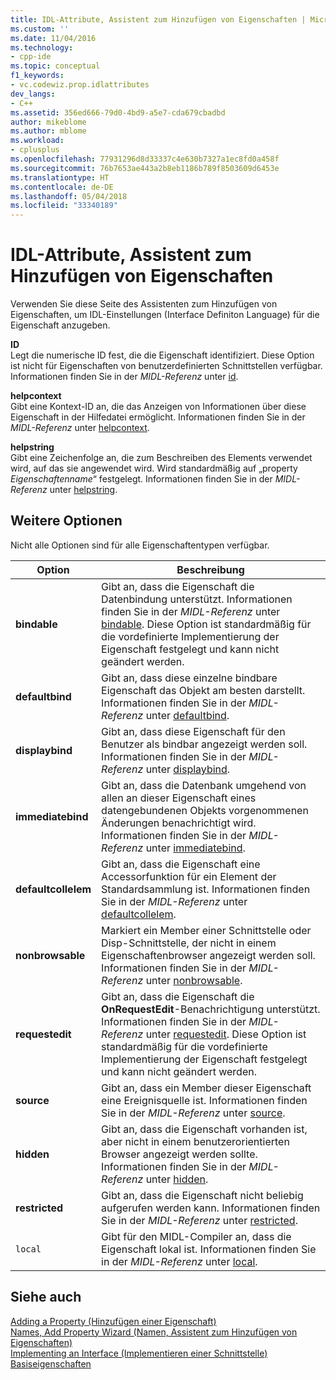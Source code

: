 ```yaml
---
title: IDL-Attribute, Assistent zum Hinzufügen von Eigenschaften | Microsoft-Dokumentation
ms.custom: ''
ms.date: 11/04/2016
ms.technology:
- cpp-ide
ms.topic: conceptual
f1_keywords:
- vc.codewiz.prop.idlattributes
dev_langs:
- C++
ms.assetid: 356ed666-79d0-4bd9-a5e7-cda679cbadbd
author: mikeblome
ms.author: mblome
ms.workload:
- cplusplus
ms.openlocfilehash: 77931296d8d33337c4e630b7327a1ec8fd0a458f
ms.sourcegitcommit: 76b7653ae443a2b8eb1186b789f8503609d6453e
ms.translationtype: HT
ms.contentlocale: de-DE
ms.lasthandoff: 05/04/2018
ms.locfileid: "33340189"
---
```

# <a name="idl-attributes-add-property-wizard"></a>IDL-Attribute, Assistent zum Hinzufügen von Eigenschaften
Verwenden Sie diese Seite des Assistenten zum Hinzufügen von Eigenschaften, um IDL-Einstellungen (Interface Definiton Language) für die Eigenschaft anzugeben.  
  
 **ID**  
 Legt die numerische ID fest, die die Eigenschaft identifiziert. Diese Option ist nicht für Eigenschaften von benutzerdefinierten Schnittstellen verfügbar. Informationen finden Sie in der *MIDL-Referenz* unter [id](http://msdn.microsoft.com/library/windows/desktop/aa367040).  
  
 **helpcontext**  
 Gibt eine Kontext-ID an, die das Anzeigen von Informationen über diese Eigenschaft in der Hilfedatei ermöglicht. Informationen finden Sie in der *MIDL-Referenz* unter [helpcontext](http://msdn.microsoft.com/library/windows/desktop/aa366851).  
  
 **helpstring**  
 Gibt eine Zeichenfolge an, die zum Beschreiben des Elements verwendet wird, auf das sie angewendet wird. Wird standardmäßig auf „property *Eigenschaftenname*“ festgelegt. Informationen finden Sie in der *MIDL-Referenz* unter [helpstring](http://msdn.microsoft.com/library/windows/desktop/aa366856).  
  
## <a name="other-options"></a>Weitere Optionen  
 Nicht alle Optionen sind für alle Eigenschaftentypen verfügbar.  
  
|Option|Beschreibung|  
|------------|-----------------|  
|**bindable**|Gibt an, dass die Eigenschaft die Datenbindung unterstützt. Informationen finden Sie in der *MIDL-Referenz* unter [bindable](http://msdn.microsoft.com/library/windows/desktop/aa366738). Diese Option ist standardmäßig für die vordefinierte Implementierung der Eigenschaft festgelegt und kann nicht geändert werden.|  
|**defaultbind**|Gibt an, dass diese einzelne bindbare Eigenschaft das Objekt am besten darstellt. Informationen finden Sie in der *MIDL-Referenz* unter [defaultbind](http://msdn.microsoft.com/library/windows/desktop/aa366790).|  
|**displaybind**|Gibt an, dass diese Eigenschaft für den Benutzer als bindbar angezeigt werden soll. Informationen finden Sie in der *MIDL-Referenz* unter [displaybind](http://msdn.microsoft.com/library/windows/desktop/aa366804).|  
|**immediatebind**|Gibt an, dass die Datenbank umgehend von allen an dieser Eigenschaft eines datengebundenen Objekts vorgenommenen Änderungen benachrichtigt wird. Informationen finden Sie in der *MIDL-Referenz* unter [immediatebind](http://msdn.microsoft.com/library/windows/desktop/aa367045).|  
|**defaultcollelem**|Gibt an, dass die Eigenschaft eine Accessorfunktion für ein Element der Standardsammlung ist. Informationen finden Sie in der *MIDL-Referenz* unter [defaultcollelem](http://msdn.microsoft.com/library/windows/desktop/aa366792).|  
|**nonbrowsable**|Markiert ein Member einer Schnittstelle oder Disp-Schnittstelle, der nicht in einem Eigenschaftenbrowser angezeigt werden soll. Informationen finden Sie in der *MIDL-Referenz* unter [nonbrowsable](http://msdn.microsoft.com/library/windows/desktop/aa367117).|  
|**requestedit**|Gibt an, dass die Eigenschaft die **OnRequestEdit**-Benachrichtigung unterstützt. Informationen finden Sie in der *MIDL-Referenz* unter [requestedit](http://msdn.microsoft.com/library/windows/desktop/aa367155). Diese Option ist standardmäßig für die vordefinierte Implementierung der Eigenschaft festgelegt und kann nicht geändert werden.|  
|**source**|Gibt an, dass ein Member dieser Eigenschaft eine Ereignisquelle ist. Informationen finden Sie in der *MIDL-Referenz* unter [source](http://msdn.microsoft.com/library/windows/desktop/aa367166).|  
|**hidden**|Gibt an, dass die Eigenschaft vorhanden ist, aber nicht in einem benutzerorientierten Browser angezeigt werden sollte. Informationen finden Sie in der *MIDL-Referenz* unter [hidden](http://msdn.microsoft.com/library/windows/desktop/aa366861).|  
|**restricted**|Gibt an, dass die Eigenschaft nicht beliebig aufgerufen werden kann. Informationen finden Sie in der *MIDL-Referenz* unter [restricted](http://msdn.microsoft.com/library/windows/desktop/aa367157).|  
|`local`|Gibt für den MIDL-Compiler an, dass die Eigenschaft lokal ist. Informationen finden Sie in der *MIDL-Referenz* unter [local](http://msdn.microsoft.com/library/windows/desktop/aa367071).|  
  
## <a name="see-also"></a>Siehe auch  
 [Adding a Property (Hinzufügen einer Eigenschaft)](../ide/adding-a-property-visual-cpp.md)   
 [Names, Add Property Wizard (Namen, Assistent zum Hinzufügen von Eigenschaften)](../ide/names-add-property-wizard.md)   
 [Implementing an Interface (Implementieren einer Schnittstelle)](../ide/implementing-an-interface-visual-cpp.md)   
 [Basiseigenschaften](../ide/stock-properties.md)
